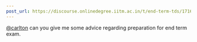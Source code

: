 ```yaml
---
post_url: https://discourse.onlinedegree.iitm.ac.in/t/end-term-tds/171668/1
---
```

[@carlton](/u/carlton) can you give me some advice regarding preparation for end term exam.